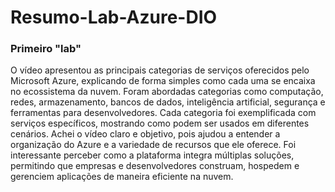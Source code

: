# Resumo-Lab-Azure-DIO

### Primeiro "lab"
O vídeo apresentou as principais categorias de serviços oferecidos pelo Microsoft Azure, explicando de forma simples como cada uma se encaixa no ecossistema da nuvem. Foram abordadas categorias como computação, redes, armazenamento, bancos de dados, inteligência artificial, segurança e ferramentas para desenvolvedores. Cada categoria foi exemplificada com serviços específicos, mostrando como podem ser usados em diferentes cenários.
Achei o vídeo claro e objetivo, pois ajudou a entender a organização do Azure e a variedade de recursos que ele oferece. Foi interessante perceber como a plataforma integra múltiplas soluções, permitindo que empresas e desenvolvedores construam, hospedem e gerenciem aplicações de maneira eficiente na nuvem.
